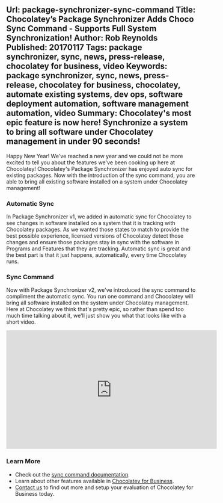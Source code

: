 Url: package-synchronizer-sync-command
Title: Chocolatey’s Package Synchronizer Adds Choco Sync Command - Supports Full System Synchronization!
Author: Rob Reynolds
Published: 20170117
Tags: package synchronizer, sync, news, press-release, chocolatey for business, video
Keywords: package synchronizer, sync, news, press-release, chocolatey for business, chocolatey, automate existing systems, dev ops, software deployment automation, software management automation, video
Summary: Chocolatey's most epic feature is now here! Synchronize a system to bring all software under Chocolatey management in under 90 seconds!
---

Happy New Year! We've reached a new year and we could not be more excited to tell you about the features we've been cooking up here at Chocolatey! Chocolatey's Package Synchronizer has enjoyed auto sync for existing packages. Now with the introduction of the sync command, you are able to bring all existing software installed on a system under Chocolatey management!

### Automatic Sync

In Package Synchronizer v1, we added in automatic sync for Chocolatey to see changes in software installed on a system that it is tracking with Chocolatey packages. As we wanted those states to match to provide the best possible experience, licensed versions of Chocolatey detect those changes and ensure those packages stay in sync with the software in Programs and Features that they are tracking. Automatic sync is great and the best part is that it just happens, automatically, every time Chocolatey runs.

### Sync Command

Now with Package Synchronizer v2, we've introduced the sync command to compliment the automatic sync. You run one command and Chocolatey will bring all software installed on the system under Chocolatey management. Here at Chocolatey we think that's pretty epic, so rather than spend too much time talking about it, we'll just show you what that looks like with a short video.

<iframe width="560" height="315" src="https://www.youtube.com/embed/tzSsYHYsjf4" frameborder="0" allowfullscreen></iframe>

### Learn More

* Check out the [sync command documentation](https://chocolatey.org/docs/features-synchronize#sync-command).
* Learn about other features available in [Chocolatey for Business](https://chocolatey.org/compare).
* [Contact us](https://chocolatey.org/contact) to find out more and setup your evaluation of Chocolatey for Business today.
